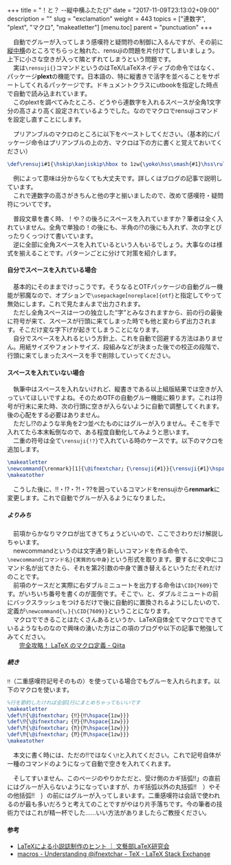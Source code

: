 +++
title = "！と？ --縦中横ふたたび"
date = "2017-11-09T23:13:02+09:00"
description = ""
slug = "exclamation"
weight = 443
topics = ["連数字", "plext", "マクロ", "makeatletter"]
[menu.toc]
    parent = "punctuation"
+++

&#x3000;自動でグルーが入ってしまう感嘆符と疑問符の制御に入るんですが、その前に[縦中横](/tutorial/rensuji)のところでちらっと触れた、rensujiの問題を片付けてしまいましょう。上下に小さな空きが入って隣とずれてしまうという問題です。  
　実は`\rensuji{}`コマンドというのはTeX/LaTeXネイティブの命令ではなく、パッケージ**plext**の機能です。日本語の、特に縦書きで活字を並べることをサポートしてくれるパッケージです。ドキュメントクラスにutbookを指定した時点で自動で読み込まれています。  
　このplextを調べてみたところ、どうやら連数字を入れるスペースが全角1文字分の高さより高く設定されているようでした。なのでマクロでrensujiコマンドを設定し直すことにします。

　プリアンブルのマクロのところに以下をペーストしてください。（基本的にパッケージ命令はプリアンブルの上の方、マクロは下の方に書くと覚えておいてください）

```LaTeX
\def\rensuji#1{\hskip\kanjiskip\hbox to 1zw{\yoko\hss\smash{#1}\hss\rule[-0.12zw]{0zw}{1zw}}\hskip\kanjiskip}
```

　例によって意味は分からなくても大丈夫です。詳しくはブログの記事で説明しています。  
　これで連数字の高さがきちんと他の字と揃いましたので、改めて感嘆符・疑問符についてです。

　普段文章を書く時、！や？の後ろにスペースを入れていますか？筆者は全く入れていません。全角で単独の！の後にも、半角の!?の後にも入れず、次の字とびったりくっつけて書いています。  
　逆に全部に全角スペースを入れているという人もいるでしょう。大事なのは様式を揃えることです。パターンごとに分けて対策を紹介します。

#### 自分でスペースを入れている場合
　基本的にそのままでけっこうです。そうなるとOTFパッケージの自動グルー機能が邪魔なので、オプションで`\usepackage[noreplace]{otf}`と指定してやって無効にします。これで見たまんまで出力されます。  
　ただし全角スペースは一つの独立した“字”とみなされますから、前の行の最後に符号が来て、スペースが行頭に来てしまった時でも他と変わらず出力されます。そこだけ変な字下げが起きてしまうことになります。  
　自分でスペースを入れるという方針上、これを自動で回避する方法はありません。用紙サイズやフォントサイズ、段組みなどが決まった後での校正の段階で、行頭に来てしまったスペースを手で削除していってください。

#### スペースを入れていない場合
　執筆中はスペースを入れないけれど、縦書きである以上組版結果では空きが入っていてほしいですよね。そのためOTFの自動グルー機能に頼ります。これは符号が行末に来た時、次の行頭に空きが入らないように自動で調整してくれます。後の心配をする必要はありません。  
　ただし!?のような半角を2つ並べたものにはグルーが入りません。そこを手で入れてたら本末転倒なので、ある程度自動化してみようと思います。  
　二重の符号は全て`\rensuji{!?}`で入れている時のケースです。以下のマクロを追加します。

```LaTeX
\makeatletter
\newcommand{\renmark}[1]{\@ifnextchar」{\rensuji{#1}}{\rensuji{#1}\hspace{1zw}}}
\makeatother
```

　こうした後に、!!・!?・?!・??を囲っているコマンドをrensujiから**renmark**に変更します。これで自動でグルーが入るようになりました。

##### よりみち
　前項からかなりマクロが出てきてちょうどいいので、ここでさわりだけ解説しちゃいます。  
　newcommandというのは文字通り新しいコマンドを作る命令で、`\newcommand{コマンド名}{実質的な中身}`という形式を取ります。要するに文中にコマンド名が出てきたら、それを第2引数の中身で置き替えるというただそれだけのことです。  
　前項のケースだと実際に右ダブルミニュートを出力する命令は`\CID{7609}`です。がいちいち番号を書くのが面倒です。そこで`\〟`と、ダブルミニュートの前にバックスラッシュをつけるだけで後に自動的に置換されるようにしたいので、定義が<code class="language-latex">\newcommand{\〟}{\CID{7609}}</code>ということになります。  
　マクロでできることはたくさんあるというか、LaTeX自体全てマクロでできているようなものなので興味の湧いた方はこの項のブログや以下の記事で勉強してみてください。  
　　[完全攻略！ LaTeX のマクロ定義 - Qiita](https://qiita.com/zr_tex8r/items/5067307890d36c0e4882)

##### 続き
`‼`（二重感嘆符記号そのもの）を使っている場合でもグルーを入れられます。以下のマクロを使います。

```LaTeX
%行を節約したければ全部1行にまとめちゃってもいいです
\makeatletter
\def\‼{\@ifnextchar」{‼}{‼\hspace{1zw}}}
\def\⁉{\@ifnextchar」{⁉}{⁉\hspace{1zw}}}
\def\⁈{\@ifnextchar」{⁈}{⁈\hspace{1zw}}}
\def\⁇{\@ifnextchar」{⁇}{⁇\hspace{1zw}}}
\makeatother
```

　本文に書く時には、ただの‼ではなく`\‼`と入れてください。これで記号自体が一種のコマンドのようになって自動で空きを入れてくれます。

　そしてすいません、このページのやりかただと、受け側のカギ括弧!!」の直前にはグルーが入らないようになっていますが、カギ括弧以外の丸括弧!!　）やその他括弧!!　｝の前にはグルーが入ってしまいます。二重感嘆符は会話で使われるのが最も多いだろうと考えてのことですがやはり片手落ちです。今の筆者の技術力ではこれが精一杯でした……いい方法がありましたらご教授ください。

#### 参考
- [LaTeXによる小説誌制作のヒント ｜ 文藝部LaTeX研究会](https://qdaibungei.github.io/latex/2017/10/12/book-making-hints.html)
- [macros - Understanding \@ifnextchar - TeX - LaTeX Stack Exchange](https://tex.stackexchange.com/questions/57788/understanding-ifnextchar)